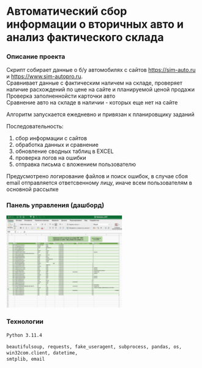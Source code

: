 # Автоматический сбор информации о вторичных авто и анализ фактического склада
### Описание проекта
Скрипт собирает данные о б/у автомобилях с сайтов  https://sim-auto.ru и https://www.sim-autopro.ru.    
Сравнивает данные с фактическим наличем на складе, проверяет наличие расхождений по цене на 
сайте и планируемой ценой продажи  
Проверка заполненнойсти карточки авто  
Сравнение авто на складе в наличии - которых еще нет на сайте

Алгоритм запускается ежедневно и привязан к планировщику заданий    

Последовательность: 
1. сбор информации с сайтов
2. обработка данных и сравнение
3. обновление сводных таблиц в EXCEL
4. проверка логов на ошибки
5. отправка письма с вложением пользователю

Предусмотрено логирование файлов и поиск ошибок, в случае сбоя email отправляется ответсвенному лицу,
иначе всем пользователям в основной рассылке  

### Панель управления (дашборд)  

![dashboard.gif](ovp.gif)      


### Технологии
`Python 3.11.4 ` 


```commandline
beautifulsoup, requests, fake_useragent, subprocess, pandas, os, win32com.client, datetime, 
smtplib, email
```
